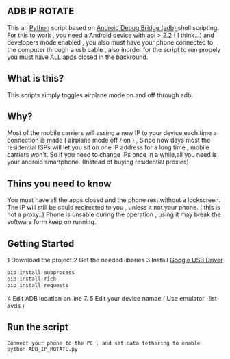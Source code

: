 ## ADB IP ROTATE
This an [Python](https://www.python.org/downloads/)  script based on [Android Debug Bridge (adb) ](https://developer.android.com/studio/command-line/adb) shell scripting.
For this to work , you need a Android device with api > 2.2 ( I think…) and developers mode enabled , you also must have your phone connected to the computer through a usb cable , also inorder for the script to run propely you must have ALL apps closed in the backround.
## What is this? 
This scripts simply toggles airplane mode on and off through adb.
## Why?
Most of the mobile carriers will assing a new IP to your device each time a connection is made ( airplane mode off / on ) , Since now days most the residential ISPs will let you sit on one IP address for a long time , mobile carriers won't. 
So if you need to change IPs once in a while,all you need is your android smartphone.
(Instead of buying residential proxies)

## Thins you need to know
You must have all the apps closed and the phone rest without a lockscreen.
The IP will still be could redirected to you , unless it not your phone. ( this is not a proxy..)
Phone is unsable during the operation , using it may break the software form keep on running.
## Getting Started
1 Download the project 
2 Get the needed libaries
3 Install [Google USB Driver](https://developer.android.com/studio/run/win-usb)
```bash
pip install subprocess
pip install rich
pip install requests
```
4 Edit ADB location on line 7.
5 Edit your device namae ( Use emulator -list-avds )

## Run the script
```bash
Connect your phone to the PC , and set data tethering to enable
python ADB_IP_ROTATE.py
```


